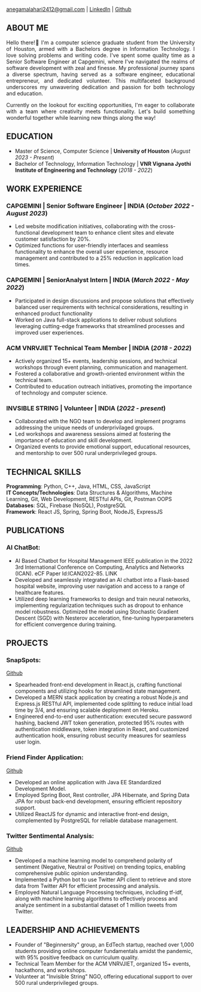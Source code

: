 anegamalahari2412@gmail.com | [LinkedIn](https://www.linkedin.com/in/lahari-anegama-a9a583192/) | [Github](https://github.com/laharianegama)

## ABOUT ME
<p style='text-align: justify;'> Hello there!👋 I'm a computer science graduate student from the University of Houston, armed with a Bachelors degree in Information Technology. I love solving problems and writing code. I've spent some quality time as a Senior Software Engineer at Capgemini, where I've navigated the realms of software development with zeal and finesse.  My professional journey spans a diverse spectrum, having served as a software engineer, educational entrepreneur, and dedicated volunteer. This multifaceted background underscores my unwavering dedication and passion for both technology and education.</p>

<p style='text-align: justify;'> Currently on the lookout for exciting opportunities, I'm eager to collaborate with a team where creativity meets functionality. Let's build something wonderful together while learning new things along the way! </p>


## EDUCATION
 - Master of Science, Computer Science  | **University of Houston** (_August 2023 - Present_)			       		
 - Bachelor of Technology, Information Technology	| **VNR Vignana Jyothi Institute of Engineering and Technology** (_2018 - 2022_)

## WORK EXPERIENCE
### CAPGEMINI | Senior Software Engineer | INDIA (_October 2022 - August 2023_)
 - Led website modification initiatives, collaborating with the cross-functional development team to enhance client sites and elevate customer satisfaction by 20%. 
 - Optimized functions for user-friendly interfaces and seamless functionality to enhance the overall user experience, resource management and contributed to a 25% reduction in
   application load times.

### CAPGEMINI | SeniorAnalyst Intern | INDIA (_March 2022 - May 2022_)
- Participated in design discussions and propose solutions that effectively balanced user requirements with technical considerations, resulting in enhanced product functionality
- Worked on Java full-stack applications to deliver robust solutions leveraging cutting-edge frameworks that streamlined processes and improved user experiences.

### ACM VNRVJIET Technical Team Member | INDIA (_2018 - 2022_)
 - Actively organized 15+ events, leadership sessions, and technical workshops through event planning, communication and management.
 - Fostered a collaborative and growth-oriented environment within the technical team.
 - Contributed to education outreach initiatives, promoting the importance of technology and computer science.

### INVSIBLE STRING | Volunteer | INDIA (_2022 - present_)
- Collaborated with the NGO team to develop and implement programs addressing the unique needs of underprivilaged groups.
- Led workshops and awareness sessions aimed at fostering the importance of education and skill development.
- Organized events to provide emotional support, educational resources, and mentorship to over 500 rural underprivileged groups.

## TECHNICAL SKILLS
**Programming**: Python, C++, Java, HTML, CSS, JavaScript  <br>
**IT Concepts/Technologies**: Data Structures & Algorithms, Machine Learning, Git, Web Development, RESTful APIs, Git, Postman OOPS <br>
**Databases**: SQL, Firebase (NoSQL), PostgreSQL <br>
**Framework**: React JS, Spring, Spring Boot, NodeJS, ExpressJS

## PUBLICATIONS
### AI ChatBot:
- AI Based Chatbot for Hospital Management IEEE publication in the 2022 3rd International Conference on Computing, Analytics and Networks (ICAN). eCF Paper Id:ICAN2022-85. LINK
- Developed and seamlessly integrated an AI chatbot into a Flask-based hospital website, improving user navigation and access to a range of healthcare features.
- Utilized deep learning frameworks to design and train neural networks, implementing regularization techniques such as dropout to enhance model robustness. Optimized the model using Stochastic Gradient Descent (SGD) with Nesterov acceleration, fine-tuning hyperparameters for efficient convergence during training. 

## PROJECTS
### SnapSpots:
[Github](https://github.com/laharianegama/MERNAPPLICATION)
- Spearheaded front-end development in React.js, crafting functional components and utilizing hooks for streamlined state management.
- Developed a MERN stack application by creating a robust Node.js and Express.js RESTful API, implemented code splitting to reduce initial load time by 3/4, and ensuring scalable deployment on Heroku.
-	Engineered end-to-end user authentication: executed secure password hashing, backend JWT token generation, protected 95% routes with authentication middleware, token integration in React, and customized authentication hook, ensuring robust security measures for seamless user login.

### Friend Finder Application:
[Github](https://github.com/laharianegama/friendfinder)
- Developed an online application with Java EE Standardized Development Model.
- Employed Spring Boot, Rest controller, JPA Hibernate, and Spring Data JPA for robust back-end development, ensuring efficient repository support.
- Utilized ReactJS for dynamic and interactive front-end design, complemented by PostgreSQL for reliable database management.

### Twitter Sentimental Analysis:
[Github](https://github.com/laharianegama/Sentimental-Analysis)
- Developed a machine learning model to comprehend polarity of sentiment (Negative, Neutral or Positive)  on trending topics, enabling comprehensive public opinion understanding.
- Implemented a Python bot to use Twitter API client to retrieve and store data from Twitter API for efficient processing and analysis.
- Employed Natural Language Processing techniques, including tf-idf, along with machine learning algorithms to effectively process and analyze sentiment in a substantial dataset of 1 million tweets from Twitter. 

## LEADERSHIP AND ACHIEVEMENTS 
- Founder of "Beginnersity" group, an EdTech startup, reached over 1,000 students providing online computer fundamentals amidst the pandemic, with 95% positive feedback on curriculum quality.
- Technical Team Member for the ACM VNRVJIET, organized 15+ events, hackathons, and workshops.
- Volunteer at "Invisible String" NGO, offering educational support to over 500 rural underprivileged groups. 






